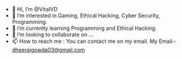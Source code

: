 - 👋 Hi, I’m @VitalVD
- 👀 I’m interested in Gaming, Ethical Hacking, Cyber Security, Programming.
- 🌱 I’m currently learning Programming and Ethical Hacking. 
- 💞️ I’m looking to collaborate on ...
- 📫 How to reach me : You can contact me on my email. 
                My Email:- dheerajgowda03@gmail.com

<!---
VitalVD/VitalVD is a ✨ special ✨ repository because its `README.md` (this file) appears on your GitHub profile.
You can click the Preview link to take a look at your changes.
--->
